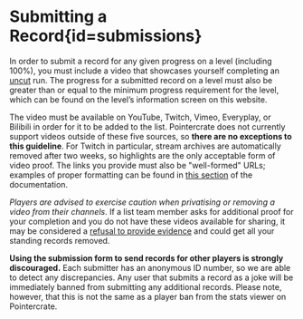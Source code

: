 <div class='panel fade js-scroll-anim' data-anim='fade'>

# Submitting a Record{id=submissions}

In order to submit a record for any given progress on a level (including 100%), you must include a video that showcases yourself completing an [uncut](/guidelines/eligibility/#videoreqs) run. The progress for a submitted record on a level must also be greater than or equal to the minimum progress requirement for the level, which can be found on the level’s information screen on this website.

The video must be available on YouTube, Twitch, Vimeo, Everyplay, or Bilibili in order for it to be added to the list. Pointercrate does not currently support videos outside of these five sources, so **there are no exceptions to this guideline**. For Twitch in particular, stream archives are automatically removed after two weeks, so highlights are the only acceptable form of video proof. The links you provide must also be "well-formed" URLs; examples of proper formatting can be found in [this section](/documentation/index/#video) of the documentation. 

*Players are advised to exercise caution when privatising or removing a video from their channels*. If a list team member asks for additional proof for your completion and you do not have these videos available for sharing, it may be considered a [refusal to provide evidence](/guidelines/eligibility/#uc-records) and could get all your standing records removed.

**Using the submission form to send records for other players is strongly discouraged.** Each submitter has an anonymous ID number, so we are able to detect any discrepancies. Any user that submits a record as a joke will be immediately banned from submitting any additional records. Please note, however, that this is not the same as a player ban from the stats viewer on Pointercrate.


</div>
